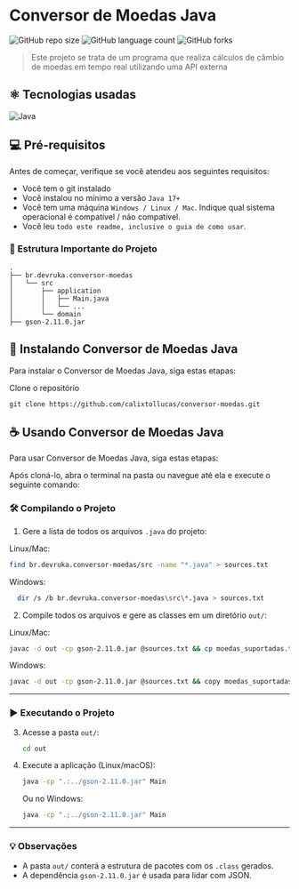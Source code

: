 # Conversor de Moedas Java

![GitHub repo size](https://img.shields.io/github/repo-size/calixtollucas/conversor-moedas?style=for-the-badge)
![GitHub language count](https://img.shields.io/github/languages/count/calixtollucas/conversor-moedas?style=for-the-badge)
![GitHub forks](https://img.shields.io/github/forks/calixtollucas/conversor-moedas?style=for-the-badge)


> Este projeto se trata de um programa que realiza cálculos de câmbio de moedas em tempo real utilizando uma API externa

## ⚛️ Tecnologias usadas
![Java](https://img.shields.io/badge/java-%23ED8B00.svg?style=for-the-badge&logo=openjdk&logoColor=white)

## 💻 Pré-requisitos

Antes de começar, verifique se você atendeu aos seguintes requisitos:

- Você tem o git instalado
- Você instalou no mínimo a versão `Java 17+`
- Você tem uma máquina `Windows / Linux / Mac`. Indique qual sistema operacional é compatível / não compatível.
- Você leu `todo este readme, inclusive o guia de como usar`.

### 📁 Estrutura Importante do Projeto

```
.
├── br.devruka.conversor-moedas
│   └── src
│       ├── application
│       │   ├── Main.java
│       │   └── ...
│       └── domain
├── gson-2.11.0.jar
```

## 🚀 Instalando Conversor de Moedas Java

Para instalar o Conversor de Moedas Java, siga estas etapas:

Clone o repositório
```
git clone https://github.com/calixtollucas/conversor-moedas.git
```

## ☕ Usando Conversor de Moedas Java

Para usar Conversor de Moedas Java, siga estas etapas:

Após cloná-lo, abra o terminal na pasta ou navegue até ela e execute o seguinte comando:

### 🛠️ Compilando o Projeto

1. Gere a lista de todos os arquivos `.java` do projeto:

  Linux/Mac:
   ```bash
   find br.devruka.conversor-moedas/src -name "*.java" > sources.txt
   ```
   
   Windows:
  ```bash
    dir /s /b br.devruka.conversor-moedas\src\*.java > sources.txt
  ```

2. Compile todos os arquivos e gere as classes em um diretório `out/`:

  Linux/Mac:
   ```bash
   javac -d out -cp gson-2.11.0.jar @sources.txt && cp moedas_suportadas.txt out/
   ```

   Windows:
   ```bash
   javac -d out -cp gson-2.11.0.jar @sources.txt && copy moedas_suportadas.txt out\
   ```
---

### ▶️ Executando o Projeto

3. Acesse a pasta `out/`:
   
   ```bash
   cd out
   ```

4. Execute a aplicação (Linux/macOS):
   ```bash
   java -cp ".:../gson-2.11.0.jar" Main
   ```

   Ou no Windows:
   ```cmd
   java -cp ".;../gson-2.11.0.jar" Main
   ```

---

### 💡 Observações

- A pasta `out/` conterá a estrutura de pacotes com os `.class` gerados.
- A dependência `gson-2.11.0.jar` é usada para lidar com JSON.